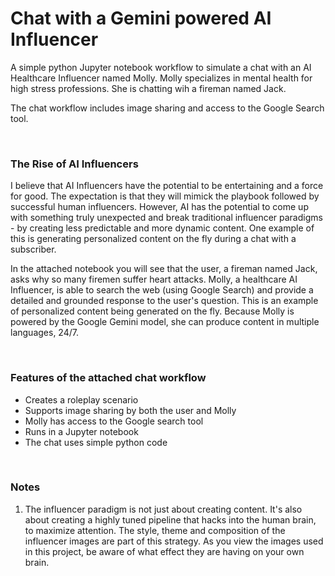 # Chat with a Gemini powered AI Influencer

A simple python Jupyter notebook workflow to simulate a chat with an AI Healthcare Influencer named Molly. Molly specializes in mental health for high stress professions. She is chatting wih a fireman named Jack. 

The chat workflow includes image sharing and access to the Google Search tool.

<br>

### The Rise of AI Influencers

I believe that AI Influencers have the potential to be entertaining and a force for good. The expectation is that they will mimick the playbook followed by successful human influencers. However, AI has the potential to come up with something truly unexpected and break traditional influencer paradigms - by creating less predictable and more dynamic content. One example of this is generating personalized content on the fly during a chat with a subscriber.

In the attached notebook you will see that the user, a fireman named Jack, asks why so many firemen suffer heart attacks. Molly, a healthcare AI Influencer, is able to search the web (using Google Search) and provide a detailed and grounded response to the user's question. This is an example of personalized content being generated on the fly. Because Molly is powered by the Google Gemini model, she can produce content in multiple languages, 24/7.

<br>

### Features of the attached chat workflow

- Creates a roleplay scenario
- Supports image sharing by both the user and Molly
- Molly has access to the Google search tool
- Runs in a Jupyter notebook
- The chat uses simple python code

<br>

### Notes

1. The influencer paradigm is not just about creating content. It's also about creating a highly tuned pipeline that hacks into the human brain, to maximize attention. The style, theme and composition of the influencer images are part of this strategy. As you view the images used in this project, be aware of what effect they are having on your own brain.

